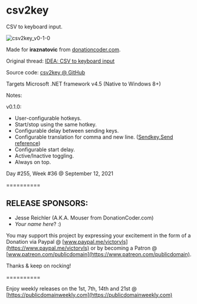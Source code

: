# csv2key

CSV to keyboard input.

![csv2key_v0-1-0](https://user-images.githubusercontent.com/54631779/133002349-4aa92d1e-b738-4a01-b7dc-f985d86f279b.png)

Made for **iraznatovic** from [donationcoder.com](https://www.donationcoder.com).

Original thread: [IDEA: CSV to keyboard input](https://www.donationcoder.com/forum/index.php?topic=51658.0)

Source code: [csv2key @ GitHub](https://github.com/publicdomain/csv2key)

Targets Microsoft .NET framework v4.5 (Native to Windows 8+)

Notes:

v0.1.0:

- User-configurable hotkeys.
- Start/stop using the same hotkey.
- Configurable delay between sending keys.
- Configurable translation for comma and new line. ([Sendkey.Send reference](https://docs.microsoft.com/en-us/dotnet/api/system.windows.forms.sendkeys.send?view=net-5.0))
- Configurable start delay.
- Active/Inactive toggling.
- Always on top.

Day #255, Week #36 @ September 12, 2021

==========

## RELEASE SPONSORS:

* Jesse Reichler (A.K.A. Mouser from DonationCoder.com)
* *Your name here*? :)

You may support this project by expressing your excitement in the form of a Donation via Paypal @ [www.paypal.me/victorvls](https://www.paypal.me/victorvls) or by becoming a Patron @ [www.patreon.com/publicdomain](https://www.patreon.com/publicdomain).

Thanks & keep on rocking!

==========

Enjoy weekly releases on the 1st, 7th, 14th and 21st @ [https://publicdomainweekly.com](https://publicdomainweekly.com)
